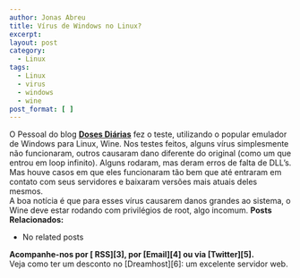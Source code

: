 ```yaml
---
author: Jonas Abreu
title: Vírus de Windows no Linux?
excerpt:
layout: post
category:
  - Linux
tags:
  - Linux
  - virus
  - windows
  - wine
post_format: [ ]
---
```

O Pessoal do blog **[Doses Diárias][1]** fez o teste, utilizando o popular emulador de Windows para Linux, Wine. Nos testes feitos, alguns vírus simplesmente não funcionaram, outros causaram dano diferente do original (como um que entrou em loop infinito). Alguns rodaram, mas deram erros de falta de DLL’s. Mas houve casos em que eles funcionaram tão bem que até entraram em contato com seus servidores e baixaram versões mais atuais deles mesmos.  
A boa notícia é que para esses vírus causarem danos grandes ao sistema, o Wine deve estar rodando com privilégios de root, algo incomum. 
**Posts Relacionados:** 
*   No related posts









**Acompanhe-nos por [ RSS][3], por [Email][4] ou via [Twitter][5].**  
Veja como ter um desconto no [Dreamhost][6]: um excelente servidor web.

 [1]: http://dosesdiarias.seucaminho.com/index.php/2007/02/23/virus-de-windows-no-linux/
 [2]: https://twitter.com/share




